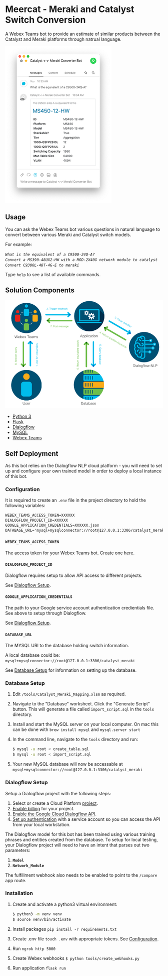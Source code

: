 # Meercat - Meraki and Catalyst Switch Conversion

A Webex Teams bot to provide an estimate of similar products between the Catalyst and Meraki platforms through natrual language.

![Example Chat](static/example_1.png)

## Usage

You can ask the Webex Teams bot various questions in natural language to convert between various Meraki and Catalyst switch models.

For example:  

*`What is the equivalent of a C9500-24Q-A?`*  
*`Convert a MS390-48UX2-HW with a MOD-2X40G network module to catalyst`*  
*`Convert C9300L-48T-4G-E to meraki`*

Type `help` to see a list of available commands.

## Solution Components

![High Level Design](static/hld.png)

- [Python 3](https://www.python.org/)
- [Flask](https://flask.palletsprojects.com/en/1.1.x/)
- [Dialogflow](https://dialogflow.com/)
- [MySQL](https://www.mysql.com/)
- [Webex Teams](https://developer.webex.com/)

## Self Deployment

As this bot relies on the Dialogflow NLP cloud platform - you will need to set up and configure your own trained model in order to deploy a local instance of this bot.

### Configuration

It is required to create an `.env` file in the project directory to hold the following variables:

```python3
WEBEX_TEAMS_ACCESS_TOKEN=XXXXXX
DIALOGFLOW_PROJECT_ID=XXXXXX
GOOGLE_APPLICATION_CREDENTIALS=XXXXXX.json
DATABASE_URL='mysql+mysqlconnector://root@127.0.0.1:3306/catalyst_meraki'
```

#### `WEBEX_TEAMS_ACCESS_TOKEN`

The access token for your Webex Teams bot. Create one [here](https://developer.webex.com/docs/bots).

#### `DIALOGFLOW_PROJECT_ID`

Dialogflow requires setup to allow API access to different projects.  

See [Dialogflow Setup](###Dialogflow-Setup).

#### `GOOGLE_APPLICATION_CREDENTIALS`

The path to your Google service account authentication credientials file. See above to setup through Dialogflow.

See [Dialogflow Setup](###Dialogflow-Setup).

#### `DATABASE_URL`

The MYSQL URI to the database holding switch information.

A local database could be: `mysql+mysqlconnector://root@127.0.0.1:3306/catalyst_meraki`

See [Database Setup](##Database-Setup) for information on setting up the database.

### Database Setup

1. Edit `/tools/Catalyst_Meraki_Mapping.xlsm` as required.
2. Navigate to the "Database" worksheet. Click the "Generate Script" button. This will generate a file called `import_script.sql` in the `tools` directory.
3. Install and start the MySQL server on your local computer. On mac this can be done with `brew install mysql` and `mysql.server start`
4. In the command line, navigate to the `tools` directory and run:

   ```bash
   $ mysql -u root < create_table.sql
   $ mysql -u root < import_script.sql
   ```

5. Your new MySQL database will now be accessable at `mysql+mysqlconnector://root@127.0.0.1:3306/catalyst_meraki`

### Dialogflow Setup

Setup a Dialogflow project with the following steps:

1. Select or create a Cloud Platform [project](https://console.cloud.google.com/project).
2. [Enable billing](https://support.google.com/cloud/answer/6293499#enable-billing) for your project.
3. [Enable the Google Cloud Dialogflow API](https://console.cloud.google.com/flows/enableapi?apiid=dialogflow.googleapis.com).
4. [Set up authentication](https://cloud.google.com/docs/authentication/getting-started) with a service account so you can access the API from your local workstation.

The Dialogflow model for this bot has been trained using various training phrases and entities created from the database. To setup for local testing, your Dialogflow project will need to have an intent that parses out two parameters:

1. **`Model`**
2. **`Network_Module`**

The fulfillment webhook also needs to be enabled to point to the `/compare` app route.

### Installation

1. Create and activate a python3 virtual environment:

   ```bash
   $ python3 -m venv venv
   $ source venv/bin/activate
   ```

2. Install packages `pip install -r requirements.txt`
3. Create .env file `touch .env` with appropriate tokens. See [Configuration](#Configuration).
4. Run `ngrok http 5000`
5. Create Webex webhooks `$ python tools/create_webhooks.py`
6. Run application `flask run`
